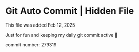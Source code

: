 # Git Auto Commit | Hidden File

This file was added Feb 12, 2025

Just for fun and keeping my daily git commit active 🤪

commit number: 279319

